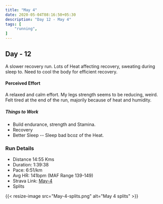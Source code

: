 ```yaml
---
title: "May 4"
date: 2020-05-04T08:16:50+05:30
description: "Day 12 - May 4"
tags: [
    "running",
]
---
```


## Day - 12

A slower recovery run. Lots of Heat affecting recovery, sweating during sleep to. Need to cool the body for efficient recovery.

#### Perceived Effort

A relaxed and calm effort. My legs strength seems to be reducing, weird. Felt tired at the end of the run, majorily because of heat and humidity.

##### Things to Work

* Build endurance, strength and Stamina.
* Recovery
* Better Sleep -- Sleep bad bcoz of the Heat.

### Run Details
* Distance 14:55 Kms
* Duration: 1:39:38
* Pace: 6:51/km
* Avg HR: 141bpm (MAF Range 139-149)
* Strava Link: [May-4](https://www.strava.com/activities/3394473697/overview)
* Splits

{{< resize-image src="May-4-splits.png" alt="May 4 splits" >}}